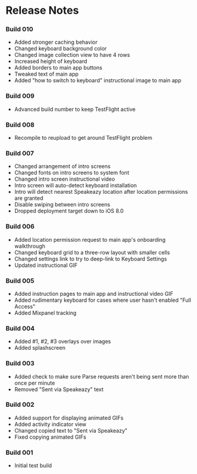 # Release Notes


### Build 010
- Added stronger caching behavior
- Changed keyboard background color
- Changed image collection view to have 4 rows
- Increased height of keyboard
- Added borders to main app buttons
- Tweaked text of main app
- Added "how to switch to keyboard" instructional image to main app

### Build 009
- Advanced build number to keep TestFlight active

### Build 008
- Recompile to reupload to get around TestFlight problem

### Build 007
- Changed arrangement of intro screens
- Changed fonts on intro screens to system font
- Changed intro screen instructional video
- Intro screen will auto-detect keyboard installation
- Intro will detect nearest Speakeazy location after location permissions are granted
- Disable swiping between intro screens
- Dropped deployment target down to iOS 8.0

### Build 006
- Added location permission request to main app's onboarding walkthrough
- Changed keyboard grid to a three-row layout with smaller cells
- Changed settings link to try to deep-link to Keyboard Settings
- Updated instructional GIF

### Build 005
- Added instruction pages to main app and instructional video GIF
- Added rudimentary keyboard for cases where user hasn't enabled "Full Access"
- Added Mixpanel tracking

### Build 004
- Added #1, #2, #3 overlays over images
- Added splashscreen

### Build 003
- Added check to make sure Parse requests aren't being sent more than once per minute
- Removed "Sent via Speakeazy" text

### Build 002
- Added support for displaying animated GIFs
- Added activity indicator view
- Changed copied text to "Sent via Speakeazy"
- Fixed copying animated GIFs

### Build 001
- Initial test build